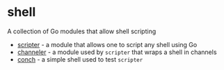 # shell

A collection of Go modules that allow shell scripting
* [scripter](./scripter/README.md) - a module that allows one to script any shell using Go
* [channeler](./channeler/README.md) - a module used by `scripter` that wraps a shell in channels
* [conch](./conch/README.md) - a simple shell used to test `scripter`

